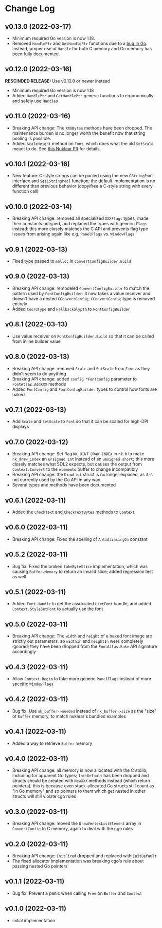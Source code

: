 # Change Log

## v0.13.0 (2022-03-17)

- Minimum required Go version is now 1.18.
- Removed `HandlePtr` and `GetHandlePtr` functions due to a
  [bug in Go][golang-51733]. Instead, proper use of `Handle` for both C memory
  and Go memory has been fully documented.

[golang-51733]: https://github.com/golang/go/issues/51733

## v0.12.0 (2022-03-16)

**RESCINDED RELEASE:** Use v0.13.0 or newer instead

- Minimum required Go version is now 1.18
- Added `HandlePtr` and `GetHandlePtr` generic functions to ergonomically and
  safely use `Handle`s

## v0.11.0 (2022-03-16)

- Breaking API change: The `XXXBytes` methods have been dropped. The maintenance
  burden is no longer worth the benefit now that string pooling is possible.
- Added `ScaleHeight` method on `Font`, which does what the old `SetScale` meant
  to do. See [this Nuklear PR][nk-pr-427] for details.

[nk-pr-427]: https://github.com/Immediate-Mode-UI/Nuklear/pull/427

## v0.10.1 (2022-03-16)

- New feature: C-style strings can be pooled using the new `CStringPool`
  interface and `SetCStringPool` function; the default implementation is no
  different than previous behavior (copy/free a C-style string with every
  function call)

## v0.10.0 (2022-03-14)

- Breaking API change: removed all specialized `XXXFlags` types, made their
  constants untyped, and replaced the types with generic `Flags` instead: this
  more closely matches the C API and prevents flag type issues from arising
  again like e.g. `PanelFlags` vs. `WindowFlags`

## v0.9.1 (2022-03-13)

- Fixed type passed to `malloc` in `ConvertConfigBuilder.Build`

## v0.9.0 (2022-03-13)

- Breaking API change: remodeled `ConvertConfigBuilder` to match the pattern
  used by `FontConfigBuilder`: it now takes a value receiver and doesn't have
  a nested `CConvertConfig`; `CConvertConfig` type is removed entirely
- Added `CoordType` and `FallbackGlypth` to `FontConfigBuilder`

## v0.8.1 (2022-03-13)

- Use value receiver on `FontConfigBuilder.Build` so that it can be called from
  inline builder value

## v0.8.0 (2022-03-13)

- Breaking API change: removed `Scale` and `SetScale` from `Font` as they
  didn't seem to do anything
- Breaking API change: added `config *FontConfig` parameter to
  `FontAtlas.AddXXX` methods
- Added `FontConfig` and `FontConfigBuilder` types to control how fonts are
  baked

## v0.7.1 (2022-03-13)

- Add `Scale` and `SetScale` to `Font` so that it can be scaled for high-DPI
  displays

## v0.7.0 (2022-03-12)

- Breaking API change: Set flag `NK_UINT_DRAW_INDEX` in `nk.h` to make
 `nk_draw_index` an `unsigned int` instead of an `unsigned short`; this more
  closely matches what SDL2 expects, but causes the output from
  `Context.Convert` to the `elements` buffer to change incompatibly
- Breaking API change: the `DrawList` struct is no longer exposed, as it is not
  currently used by the Go API in any way
- Several types and methods have been documented

## v0.6.1 (2022-03-11)

- Added the `CheckText` and `CheckTextBytes` methods to `Context`

## v0.6.0 (2022-03-11)

- Breaking API change: Fixed the spelling of `AntiAliasingOn` constant

## v0.5.2 (2022-03-11)

- Bug fix: Fixed the broken `fakeByteSlice` implementation, which was causing
  `Buffer.Memory` to return an invalid slice; added regression test as well

## v0.5.1 (2022-03-11)

- Added `Font.Handle` to get the associated `UserFont` handle, and added
  `Context.StyleSetFont` to actually use the font

## v0.5.0 (2022-03-11)

- Breaking API change: The `width` and `height` of a baked font image are
  strictly out parameters, so `widthIn` and `heightIn` were completely ignored;
  they have been dropped from the `FontAtlas.Bake` API signature accordingly

## v0.4.3 (2022-03-11)

- Allow `Context.Begin` to take more generic `PanelFlags` instead of more
  specific `WindowFlags`

## v0.4.2 (2022-03-11)

- Bug fix: Use `nk_buffer->needed` instead of `nk_buffer->size` as the "size"
  of `Buffer` memory, to match nuklear's bundled examples

## v0.4.1 (2022-03-11)

- Added a way to retrieve `Buffer` memory

## v0.4.0 (2022-03-11)

- Breaking API change: all memory is now allocated with the C stdlib, including
  for apparent Go types; `InitDefault` has been dropped and structs should be
  created with `NewXXX` methods instead (which return pointers); this is
  because even stack-allocated Go structs still count as "in Go memory" and so
  pointers to them which get nested in other structs will still violate cgo
  rules

## v0.3.0 (2022-03-11)

- Breaking API change: moved the `DrawVertexListElement` array in
  `ConvertConfig` to C memory, again to deal with the cgo rules

## v0.2.0 (2022-03-11)

- Breaking API change: `InitFixed` dropped and replaced with `InitDefault`
- The fixed allocator implementation was breaking cgo's rule about passing
  nested Go pointers

## v0.1.1 (2022-03-11)

- Bug fix: Prevent a panic when calling `Free` on `Buffer` and `Context`

## v0.1.0 (2022-03-11)

- Initial implementation
